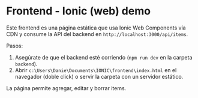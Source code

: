 # Frontend - Ionic (web) demo

Este frontend es una página estática que usa Ionic Web Components vía CDN y consume la API del backend en `http://localhost:3000/api/items`.

Pasos:

1. Asegúrate de que el backend esté corriendo (`npm run dev` en la carpeta `backend`).
2. Abrir `c:\Users\Danie\Documents\IONIC\frontend\index.html` en el navegador (doble click) o servir la carpeta con un servidor estático.

La página permite agregar, editar y borrar items.
